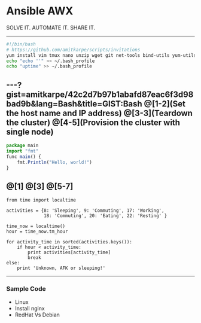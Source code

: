 # Ansible AWX

SOLVE IT. AUTOMATE IT. SHARE IT.

[//]: # (This may be the most platform independent comment)
<!---
#![Ansible](https://upload.wikimedia.org/wikipedia/commons/2/24/Ansible_logo.svg)
-->
---

```bash
#!/bin/bash
# https://github.com/amitkarpe/scripts/invitations
yum install vim tmux nano unzip wget git net-tools bind-utils yum-utils iptables-services bridge-utils bash-completion kexec-tools sos psacct docker ansible php php-pear --assumeyes
echo "echo ''" >> ~/.bash_profile
echo "uptime" >> ~/.bash_profile
```

---?gist=amitkarpe/42c2d7b97b1abafd87eac6f3d98bad9b&lang=Bash&title=GIST:Bash
@[1-2](Set the host name and IP address)
@[3-3](Teardown the cluster)
@[4-5](Provision the cluster with single node)
---
```js
package main
import "fmt"
func main() {
    fmt.Println("Hello, world!")
}
```
@[1]
@[3]
@[5-7]
---
```
from time import localtime

activities = {8: 'Sleeping', 9: 'Commuting', 17: 'Working',
              18: 'Commuting', 20: 'Eating', 22: 'Resting' }

time_now = localtime()
hour = time_now.tm_hour

for activity_time in sorted(activities.keys()):
    if hour < activity_time:
        print activities[activity_time]
        break
else:
    print 'Unknown, AFK or sleeping!'
```
---
### Sample Code
- Linux
- Install nginx
- RedHat Vs Debian
